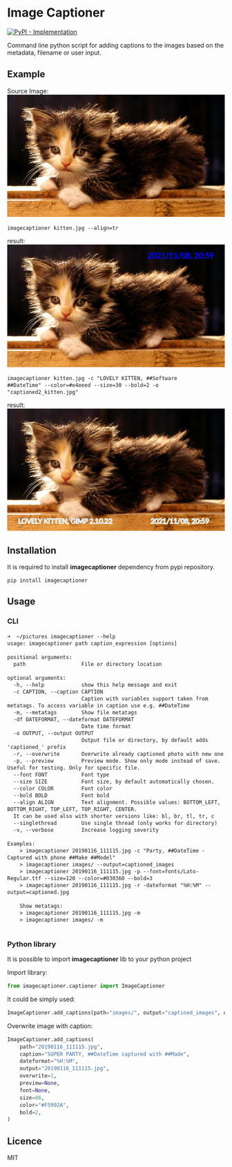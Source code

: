 # Image Captioner

[![PyPI - Implementation](https://img.shields.io/pypi/v/imagecaptioner)](https://pypi.org/project/imagecaptioner/)

Command line python script for adding captions to the images based on the metadata, filename or user input.

## Example

Source Image:
![](https://raw.githubusercontent.com/greencashew/image-captioner/main/example/kitten.jpg)

```console
imagecaptioner kitten.jpg --align=tr
```

result:
![](https://raw.githubusercontent.com/greencashew/image-captioner/main/example/captioned_kitten.jpg)

```console
imagecaptioner kitten.jpg -c "LOVELY KITTEN, ##Software                      ##DateTime" --color=#e4eeed --size=30 --bold=2 -o "captioned2_kitten.jpg"
```

result:
![](https://raw.githubusercontent.com/greencashew/image-captioner/main/example/captioned2_kitten.jpg)

## Installation

It is required to install **imagecaptioner** dependency from pypi repository.

```console
pip install imagecaptioner
```

## Usage

### CLI

```console
➜  ~/pictures imagecaptioner --help      
usage: imagecaptioner path caption_expression [options]

positional arguments:
  path                  File or directory location

optional arguments:
  -h, --help            show this help message and exit
  -c CAPTION, --caption CAPTION
                        Caption with variables support taken from metatags. To access variable in caption use e.g. ##DateTime
  -m, --metatags        Show file metatags
  -df DATEFORMAT, --dateformat DATEFORMAT
                        Date time format
  -o OUTPUT, --output OUTPUT
                        Output file or directory, by default adds 'captioned_' prefix
  -r, --overwrite       Overwrite already captioned photo with new one
  -p, --preview         Preview mode. Show only mode instead of save. Useful for testing. Only for specific file.
  --font FONT           Font type
  --size SIZE           Font size, by default automatically chosen.
  --color COLOR         Font color
  --bold BOLD           Font bold
  --align ALIGN         Text alignment. Possible values: BOTTOM_LEFT, BOTTOM_RIGHT, TOP_LEFT, TOP_RIGHT, CENTER. 
  It can be used also with shorter versions like: bl, br, tl, tr, c
  --singlethread        Use single thread (only works for directory)
  -v, --verbose         Increase logging severity

Examples:
    > imagecaptioner 20190116_111115.jpg -c "Party, ##DateTime - Captured with phone ##Make ##Model"
    > imagecaptioner images/ --output=captioned_images
    > imagecaptioner 20190116_111115.jpg -p --font=fonts/Lato-Regular.ttf --size=120 --color=#030360 --bold=3
    > imagecaptioner 20190116_111115.jpg -r -dateformat "%H:%M" --output=captioned.jpg

    Show metatags:
    > imagecaptioner 20190116_111115.jpg -m
    > imagecaptioner images/ -m
    
```

### Python library

It is possible to import **imagecaptioner** lib to your python project

Import library:

```python
from imagecaptioner.captioner import ImageCaptioner
```

It could be simply used:

```python
ImageCaptioner.add_captions(path="images/", output="captined_images", overwrite=1)
```

Overwrite image with caption:

```python
ImageCaptioner.add_captions(
    path="20190116_111115.jpg",
    caption="SUPER PARTY, ##DateTime captured with ##Made",
    dateformat="%H:%M",
    output="20190116_111115.jpg",
    overwrite=1,
    preview=None,
    font=None,
    size=86,
    color="#F5992A",
    bold=2,
)
```

## Licence

MIT